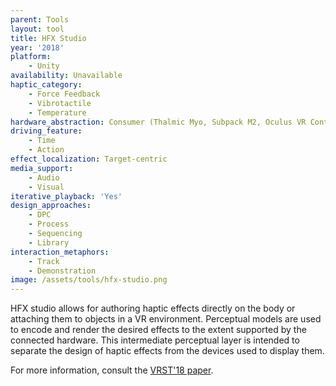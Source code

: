 ```yaml
---
parent: Tools
layout: tool
title: HFX Studio
year: '2018'
platform:
    - Unity
availability: Unavailable
haptic_category:
    - Force Feedback
    - Vibrotactile
    - Temperature
hardware_abstraction: Consumer (Thalmic Myo, Subpack M2, Oculus VR Controller, Dyson Pure Cool Link)
driving_feature:
    - Time
    - Action
effect_localization: Target-centric
media_support:
    - Audio
    - Visual
iterative_playback: 'Yes'
design_approaches:
    - DPC
    - Process
    - Sequencing
    - Library
interaction_metaphors:
    - Track
    - Demonstration
image: /assets/tools/hfx-studio.png
---
```

HFX studio allows for authoring haptic effects directly on the body or attaching them to objects in a VR environment.
Perceptual models are used to encode and render the desired effects to the extent supported by the connected hardware.
This intermediate perceptual layer is intended to separate the design of haptic effects from the devices used to display them.

For more information, consult the [VRST'18 paper](https://doi.org/10.1145/3281505.3281518).
